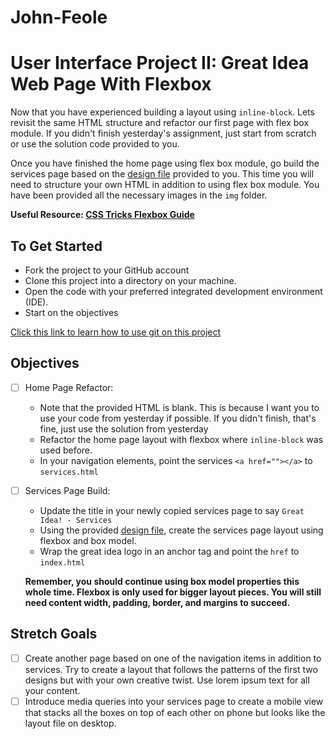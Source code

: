 # John-Feole

# User Interface Project II: Great Idea Web Page With Flexbox

Now that you have experienced building a layout using `inline-block`. Lets revisit the same HTML structure and refactor our first page with flex box module. If you didn't finish yesterday's assignment, just start from scratch or use the solution code provided to you.

Once you have finished the home page using flex box module, go build the services page based on the [design file](design-files/services-desktop-design.png) provided to you. This time you will need to structure your own HTML in addition to using flex box module. You have been provided all the necessary images in the `img` folder.

**Useful Resource: [CSS Tricks Flexbox Guide](https://css-tricks.com/snippets/css/a-guide-to-flexbox/)**

## To Get Started

- Fork the project to your GitHub account
- Clone this project into a directory on your machine.
- Open the code with your preferred integrated development environment (IDE).
- Start on the objectives

[Click this link to learn how to use git on this project](https://youtu.be/8UQYTQzzNYM)

## Objectives

- [ ] Home Page Refactor:

  - Note that the provided HTML is blank. This is because I want you to use your code from yesterday if possible. If you didn't finish, that's fine, just use the solution from yesterday
  - Refactor the home page layout with flexbox where `inline-block` was used before.
  - In your navigation elements, point the services `<a href=""></a>` to `services.html`

- [ ] Services Page Build:

  - Update the title in your newly copied services page to say `Great Idea! - Services`
  - Using the provided [design file](design-files/services-desktop-design.png), create the services page layout using flexbox and box model.
  - Wrap the great idea logo in an anchor tag and point the `href` to `index.html`

  **Remember, you should continue using box model properties this whole time. Flexbox is only used for bigger layout pieces. You will still need content width, padding, border, and margins to succeed.**

## Stretch Goals

- [ ] Create another page based on one of the navigation items in addition to services. Try to create a layout that follows the patterns of the first two designs but with your own creative twist. Use lorem ipsum text for all your content.
- [ ] Introduce media queries into your services page to create a mobile view that stacks all the boxes on top of each other on phone but looks like the layout file on desktop.
